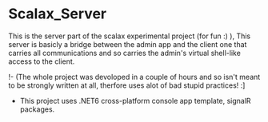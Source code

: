 # Scalax_Server

This is the server part of the scalax experimental project (for fun :) ), This server is basicly a bridge between the admin app and the client one that carries all communications and so carries the admin's virtual shell-like access to the client.

!- (The whole project was devoloped in a couple of hours and so isn't meant to be strongly written at all, therfore uses alot of bad stupid practices! :]

- This project uses .NET6 cross-platform console app template, signalR packages.

